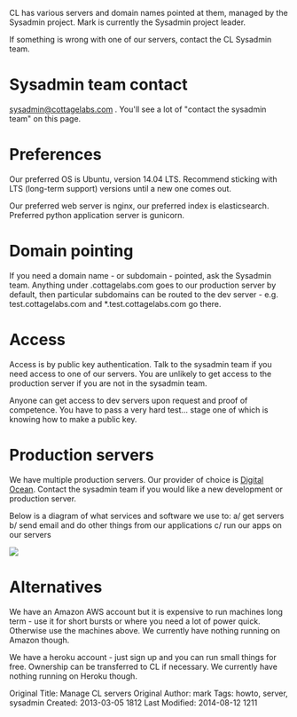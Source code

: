 CL has various servers and domain names pointed at them, managed by the Sysadmin project. Mark is currently the Sysadmin project leader.

If something is wrong with one of our servers, contact the CL Sysadmin team.

# Sysadmin team contact

sysadmin@cottagelabs.com . You'll see a lot of "contact the sysadmin team" on this page.


# Preferences

Our preferred OS is Ubuntu, version 14.04 LTS. Recommend sticking with LTS (long-term support) versions until a new one comes out.

Our preferred web server is nginx, our preferred index is elasticsearch. Preferred python application server is gunicorn.


# Domain pointing

If you need a domain name - or subdomain - pointed, ask the Sysadmin team. Anything under .cottagelabs.com goes to our production server by default, then particular subdomains can be routed to the dev server - e.g. test.cottagelabs.com and *.test.cottagelabs.com go there.

# Access

Access is by public key authentication. Talk to the sysadmin team if you need access to one of our servers. You are unlikely to get access to the production server if you are not in the sysadmin team. 

Anyone can get access to dev servers upon request and proof of competence. You have to pass a very hard test... stage one of which is knowing how to make a public key.


# Production servers

We have multiple production servers. Our provider of choice is [Digital Ocean](http://digitalocean.com). Contact the sysadmin team if you would like a new development or production server.

Below is a diagram of what services and software we use to:
    a/ get servers
    b/ send email and do other things from our applications
    c/ run our apps on our servers
    
<img src="https://docs.google.com/a/cottagelabs.com/drawings/d/1M6sqghwISzBFkxxN7vFsLTylbhvQIr_bjiaI1c9ejII/pub?w=960&amp;h=769">



# Alternatives

We have an Amazon AWS account but it is expensive to run machines long term - use it for short bursts or where you need a lot of power quick. Otherwise use the machines above. We currently have nothing running on Amazon though.

We have a heroku account - just sign up and you can run small things for free. Ownership can be transferred to CL if necessary. We currently have nothing running on Heroku though.





Original Title: Manage CL servers
Original Author: mark
Tags: howto, server, sysadmin
Created: 2013-03-05 1812
Last Modified: 2014-08-12 1211
